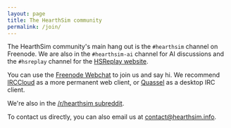 ```yaml
---
layout: page
title: The HearthSim community
permalink: /join/
---
```


The HearthSim community's main hang out is the `#hearthsim` channel on Freenode.
We are also in the `#hearthsim-ai` channel for AI discussions and the `#hsreplay`
channel for the [HSReplay website](https://hsreplay.net/).

You can use the [Freenode Webchat](https://webchat.freenode.net/?channels=hearthsim,hearthsim-ai,hsreplay)
to join us and say hi. We recommend [IRCCloud](https://www.irccloud.com/)
as a more permanent web client, or [Quassel](http://quassel-irc.org/) as a
desktop IRC client.

We're also in the [/r/hearthsim subreddit](https://www.reddit.com/r/hearthsim).

To contact us directly, you can also email us at <contact@hearthsim.info>.

